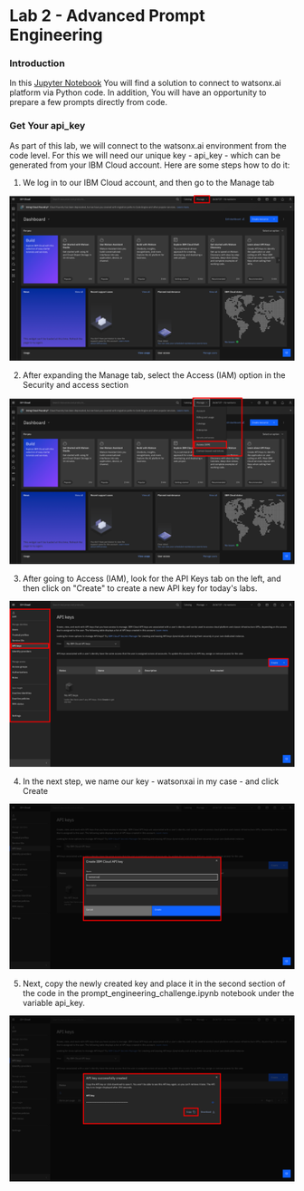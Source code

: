 # Lab 2 - Advanced Prompt Engineering 

### Introduction

In this [Jupyter Notebook](./prompt_engineering_challenge.ipynb) You will find a solution to connect to watsonx.ai platform via Python code. In addition, You will have an opportunity to prepare a few prompts directly from code.

### Get Your api_key
As part of this lab, we will connect to the watsonx.ai environment from the code level. For this we will need our unique key - api_key - which can be generated from your IBM Cloud account. Here are some steps how to do it:

1. We log in to our IBM Cloud account, and then go to the Manage tab

<p align="center">
  <img src="images/Step1.png" width="600"/>
</p>

2. After expanding the Manage tab, select the Access (IAM) option in the Security and access section

<p align="center">
  <img src="images/Step2.png" width="600"/>
</p>

3. After going to Access (IAM), look for the API Keys tab on the left, and then click on "Create" to create a new API key for today's labs.

<p align="center">
  <img src="images/Step3.png" width="600"/>
</p>

4. In the next step, we name our key - watsonxai in my case - and click Create

<p align="center">
  <img src="images/Step4.png" width="600"/>
</p>

5. Next, copy the newly created key and place it in the second section of the code in the prompt_engineering_challenge.ipynb notebook under the variable api_key.

<p align="center">
  <img src="images/Step5.png" width="600"/>
</p>